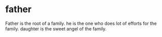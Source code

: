 # father
Father is the root of a family.
he is the one who does lot of efforts for the family.
daughter is the sweet angel of the family.
